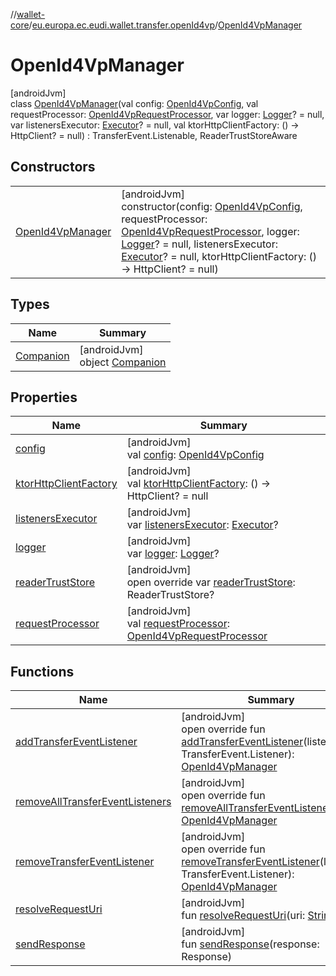 //[wallet-core](../../../index.md)/[eu.europa.ec.eudi.wallet.transfer.openId4vp](../index.md)/[OpenId4VpManager](index.md)

# OpenId4VpManager

[androidJvm]\
class [OpenId4VpManager](index.md)(val config: [OpenId4VpConfig](../-open-id4-vp-config/index.md), val requestProcessor: [OpenId4VpRequestProcessor](../-open-id4-vp-request-processor/index.md), var logger: [Logger](../../eu.europa.ec.eudi.wallet.logging/-logger/index.md)? = null, var listenersExecutor: [Executor](https://developer.android.com/reference/kotlin/java/util/concurrent/Executor.html)? = null, val ktorHttpClientFactory: () -&gt; HttpClient? = null) : TransferEvent.Listenable, ReaderTrustStoreAware

## Constructors

| | |
|---|---|
| [OpenId4VpManager](-open-id4-vp-manager.md) | [androidJvm]<br>constructor(config: [OpenId4VpConfig](../-open-id4-vp-config/index.md), requestProcessor: [OpenId4VpRequestProcessor](../-open-id4-vp-request-processor/index.md), logger: [Logger](../../eu.europa.ec.eudi.wallet.logging/-logger/index.md)? = null, listenersExecutor: [Executor](https://developer.android.com/reference/kotlin/java/util/concurrent/Executor.html)? = null, ktorHttpClientFactory: () -&gt; HttpClient? = null) |

## Types

| Name | Summary |
|---|---|
| [Companion](-companion/index.md) | [androidJvm]<br>object [Companion](-companion/index.md) |

## Properties

| Name | Summary |
|---|---|
| [config](config.md) | [androidJvm]<br>val [config](config.md): [OpenId4VpConfig](../-open-id4-vp-config/index.md) |
| [ktorHttpClientFactory](ktor-http-client-factory.md) | [androidJvm]<br>val [ktorHttpClientFactory](ktor-http-client-factory.md): () -&gt; HttpClient? = null |
| [listenersExecutor](listeners-executor.md) | [androidJvm]<br>var [listenersExecutor](listeners-executor.md): [Executor](https://developer.android.com/reference/kotlin/java/util/concurrent/Executor.html)? |
| [logger](logger.md) | [androidJvm]<br>var [logger](logger.md): [Logger](../../eu.europa.ec.eudi.wallet.logging/-logger/index.md)? |
| [readerTrustStore](reader-trust-store.md) | [androidJvm]<br>open override var [readerTrustStore](reader-trust-store.md): ReaderTrustStore? |
| [requestProcessor](request-processor.md) | [androidJvm]<br>val [requestProcessor](request-processor.md): [OpenId4VpRequestProcessor](../-open-id4-vp-request-processor/index.md) |

## Functions

| Name | Summary |
|---|---|
| [addTransferEventListener](add-transfer-event-listener.md) | [androidJvm]<br>open override fun [addTransferEventListener](add-transfer-event-listener.md)(listener: TransferEvent.Listener): [OpenId4VpManager](index.md) |
| [removeAllTransferEventListeners](remove-all-transfer-event-listeners.md) | [androidJvm]<br>open override fun [removeAllTransferEventListeners](remove-all-transfer-event-listeners.md)(): [OpenId4VpManager](index.md) |
| [removeTransferEventListener](remove-transfer-event-listener.md) | [androidJvm]<br>open override fun [removeTransferEventListener](remove-transfer-event-listener.md)(listener: TransferEvent.Listener): [OpenId4VpManager](index.md) |
| [resolveRequestUri](resolve-request-uri.md) | [androidJvm]<br>fun [resolveRequestUri](resolve-request-uri.md)(uri: [String](https://kotlinlang.org/api/latest/jvm/stdlib/kotlin/-string/index.html)) |
| [sendResponse](send-response.md) | [androidJvm]<br>fun [sendResponse](send-response.md)(response: Response) |
